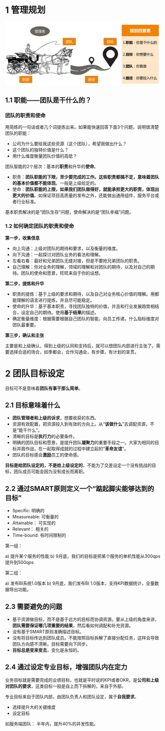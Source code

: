 # 1 管理规划

![](/img/post/project-management/technical-management/planning.jpg)


## 1.1 职能——团队是干什么的？

### 团队的职责和使命
用简练的一句话或者几个词提炼出来。如果能快速回答下面3个问题，说明很清楚团队的职能：

- 公司为什么要给我这些资源（这个团队），希望我做出什么？
- 这个团队的独特价值是什么？
- 用什么维度衡量团队价值的高低？

团队智能的2个层次：基本的**职责**和升华的**使命**。

- 职责：**团队职能的下限，至少要完成的工作。这些职责都搞不定，意味着团队的基本价值都不能体现**。一般是上级给定的。
- 使命：**团队职能的上限，如果我们团队做得好，就能承担更大的职责，体现出更大的价值**。如保证项目高质量的发布之外，还能做出通用组件，服务平台或者行业标准。

基本职责解决的是“团队生存”问题，使命解决的是“团队幸福”问题。

### 1.2 如何确定团队的职责和使命

**第一步，收集信息**

- 向上沟通：上级对团队的期待和要求，以及衡量的维度。
- 向下沟通：一起探讨对团队业务的看法和理解。
- 左看右看：最好和兄弟团队无缝对接，但是不要抢兄弟团队的职责。
- 自己理解：你对业务的理解，领域的理解和对团队的期待，以及对自己的期待。团队的使命和愿景，旺旺来自于你的设想。

**第二步，提炼和升华**

- 职责的提炼：基于上级的要求和期待，以及自己对业务核心价值的理解。用都能理解的语言进行提炼，并且尽可能稳定。
- 使命的升华：基于基本职责，寻找团队独特的价值，并且和行业发展趋势相结合，设定自己的期待。使用**基于结果**的描述。
- 确定衡量维度：根据需要根据自己团队的智能，向员工传递，什么指标维度对团队最重要。

**第三步，确认和主张**

主要是和上级确认，得到上级的认同和支持后，就可以想团队内部进行主张了。需要选择合适的场合，如季都会，合作沟通会，有步骤，有计划的宣贯。

# 2 团队目标设定

目标可不是意味着**团队有事干那么简单**。

## 2.1 目标意味着什么

- **团队管理者和上级的诉求**，想要收获的东西。
- 资源有效配置，把资源投入到有效的方向上。从“**该做什么**”去调配资源，不是“能干什么”。
- 清晰的目标是**执行力**的必要条件。
- 明确的团队目标和愿景，是提升团队**凝聚力**的重要手段之一。大家为相同的目标并肩作战，在一起取得成就的过程中建立起的“**革命友谊**”。
- 团队的目标感会**激励**员工的使命感。

**目标是给团队设定的，不是给上级设定的**，不能为了交差设定一个没有挑战的目标，团队成员可能会因为没有成长而离职。

## 2.2 通过SMART原则定义一个“踮起脚尖能够达到的目标”

- Specific: 明确的
- Measureable: 可衡量的
- Attainable： 可实现的
- Relevant： 相关的
- Time-bound: 有时间限制的

第一组：

a) 提升某个服务的性能
b) 9月底，我们的目标是把某个服务的单机性能从300qps提升到500qps

第二组：

a) 发布BI系统1.0版本
b) 9月底，我们发布BI 1.0版本，支持KPI数据统计，全量数据导出功能。

## 2.3 需要避免的问题

- 基于资源做目标，而不是基于远方的目标而协调资源。要从上级的角度来讲，**团队需要保证哪几项重要的结果**，然后看如何调配和补充资源。
- 没有基于SMART原则准确描述目标。
- 没有将目标传达到团队成员。不能按照目标拆解了直接分配任务，这样会导致团队方向感不清晰。目标需要向下同步。
- **目标总是变来变去**，变化是永恒的。

## 2.4 通过设定专业目标，增强团队内在定力

业务目标就是需要完成的业绩目标，也就是平时说的KPI或者OKR，是**公司和上级对团队的要求**，这类目标一般是自上而下拆解的，来自于外部。

专业目标来自于团队内部，由团队负责人和团队设定，属于**自我要求**。

- 选择提升大的关键维度
- 设定目标

如服务端团队： 半年内，提升40%的并发性能。

